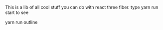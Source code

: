 This is a lib of all cool stuff you can do with react three fiber.
type yarn run start to see

yarn run outline

